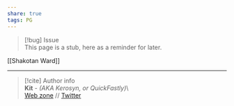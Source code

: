 ```yaml
---  
share: true  
tags: PG  
---  
```

> [!bug] Issue  
> This page is a stub, here as a reminder for later.  
  
[[Shakotan Ward]]  
  
-----  
> [!cite] Author info  
> **Kit** - *(AKA Kerosyn, or QuickFastly)*\  
> [Web zone](https://kitabe.link) // [Twitter](https://twitter.com/Kerosyn_)